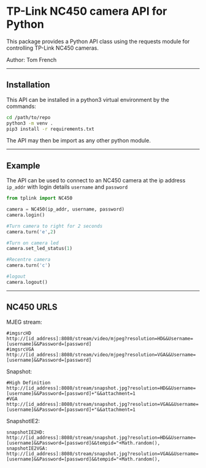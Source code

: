 # TP-Link NC450 camera API for Python

This package provides a Python API class using the requests module for controlling TP-Link NC450 cameras.

Author: Tom French

---
## Installation

This API can be installed in a python3 virtual environment by the commands:

```bash
cd /path/to/repo
python3 -m venv .
pip3 install -r requirements.txt
```

The API may then be import as any other python module.

---

## Example

The API can be used to connect to an NC450 camera at the ip address `ip_addr` with login details `username` and `password`
```py
from tplink import NC450

camera = NC450(ip_addr, username, password)
camera.login()

#Turn camera to right for 2 seconds
camera.turn('e',2)

#Turn on camera led
camera.set_led_status(1)

#Recentre camera
camera.turn('c')

#logout
camera.logout()
```


---

## NC450 URLS

MJEG stream:
```
#imgsrcHD
http://[id_address]:8080/stream/video/mjpeg?resolution=HD&&Username=[username]&&Password=[password]
#imgsrcVGA
http://[id_address]:8080/stream/video/mjpeg?resolution=VGA&&Username=[username]&&Password=[password]
```
Snapshot:
```
#High Definition
http://[id_address]:8080/stream/snapshot.jpg?resolution=HD&&Username=[username]&&Password=[password]+"&&attachment=1
#VGA
http://[id_address]:8080/stream/snapshot.jpg?resolution=VGA&&Username=[username]&&Password=[password]+"&&attachment=1
```
SnapshotIE2:
```
snapshotIE2HD:
http://[id_address]:8080/stream/snapshot.jpg?resolution=HD&&Username=[username]&&Password=[password]&&tempid="+Math.random(),
snapshotIE2VGA:
http://[id_address]:8080/stream/snapshot.jpg?resolution=VGA&&Username=[username]&&Password=[password]&&tempid="+Math.random(),
```
